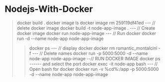 # Nodejs-With-Docker

> docker build .
> docker image ls
> docker image rm 259119df41ed          --- // delete docker image
> docker build -t node-app-image .      --- // Create docker image
> docker run node-app-image             --- // Run docker
> docker run -d --name node-app node-app-image
> > docker ps                           --- // display docker
> docker rm romantic_montalcini -f      --- // Delete names
> docker run -p 5000:5000 -d --name node-app node-app-image      --// RUN DOCKER IMAGE
> docker ps ------ and select the port
> docker exec -it node-app bash         --- // Open bash for docker
> docker run -v %cd%:/app -p 5000:5000 -d --name node-app node-app-image 

